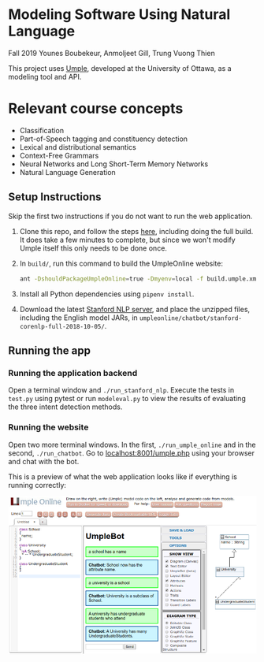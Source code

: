 # Modeling Software Using Natural Language

Fall 2019
Younes Boubekeur, Anmoljeet Gill, Trung Vuong Thien

This project uses [Umple](http://umple.org/), developed at the University of Ottawa, as a modeling tool and API.

# Relevant course concepts

- Classification
- Part-of-Speech tagging and constituency detection
- Lexical and distributional semantics
- Context-Free Grammars
- Neural Networks and Long Short-Term Memory Networks
- Natural Language Generation
 

## Setup Instructions

Skip the first two instructions if you do not want to run the web application.

1. Clone this repo, and follow the steps [here](https://github.com/umple/Umple/wiki/SettingUpLocalUmpleOnlineWebServer), including doing the full build. It does take a few minutes to complete, but since we won't modify Umple itself this only needs to be done once.

2. In `build/`, run this command to build the UmpleOnline website:

    ```bash
    ant -DshouldPackageUmpleOnline=true -Dmyenv=local -f build.umple.xml packageUmpleonline
    ```

3. Install all Python dependencies using `pipenv install`.

4. Download the latest [Stanford NLP server](https://stanfordnlp.github.io/CoreNLP/), and place the unzipped files, including the English model JARs, in `umpleonline/chatbot/stanford-corenlp-full-2018-10-05/`.

## Running the app

### Running the application backend
Open a terminal window and `./run_stanford_nlp`. Execute the tests in `test.py` using pytest or run `modeleval.py` to view the results of evaluating the three intent detection methods.

### Running the website
Open two more terminal windows. In the first, `./run_umple_online` and in the second, `./run_chatbot`.
Go to [localhost:8001/umple.php](http://localhost:8001/umple.php) using your browser and chat with the bot.

This is a preview of what the web application looks like if everything is running correctly:

<img src="chatbot.png">

